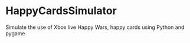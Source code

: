 # HappyCardsSimulator
Simulate the use of Xbox live Happy Wars, happy cards using Python and pygame
